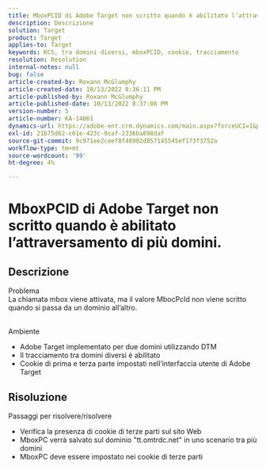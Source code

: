 ```yaml
---
title: MboxPCID di Adobe Target non scritto quando è abilitato l’attraversamento di più domini.
description: Descrizione
solution: Target
product: Target
applies-to: Target
keywords: KCS, tra domini diversi, mboxPCID, cookie, tracciamento
resolution: Resolution
internal-notes: null
bug: false
article-created-by: Roxann McGlumphy
article-created-date: 10/13/2022 8:36:11 PM
article-published-by: Roxann McGlumphy
article-published-date: 10/13/2022 8:37:08 PM
version-number: 5
article-number: KA-14061
dynamics-url: https://adobe-ent.crm.dynamics.com/main.aspx?forceUCI=1&pagetype=entityrecord&etn=knowledgearticle&id=3513a2ab-364b-ed11-bba1-000d3a3064b8
exl-id: 21b75d62-c61e-423c-9caf-2336ba898daf
source-git-commit: 9c971ee2ceef8f48902d857145545ef173f3752a
workflow-type: tm+mt
source-wordcount: '99'
ht-degree: 4%

---
```


# MboxPCID di Adobe Target non scritto quando è abilitato l’attraversamento di più domini.

## Descrizione

Problema<br>
La chiamata mbox viene attivata, ma il valore MbocPcId non viene scritto quando si passa da un dominio all’altro.


<br>Ambiente<br>
- Adobe Target implementato per due domini utilizzando DTM
- Il tracciamento tra domini diversi è abilitato
- Cookie di prima e terza parte impostati nell’interfaccia utente di Adobe Target



## Risoluzione

Passaggi per risolvere/risolvere
- Verifica la presenza di cookie di terze parti sul sito Web
- MboxPC verrà salvato sul dominio &quot;tt.omtrdc.net&quot; in uno scenario tra più domini
- MboxPC deve essere impostato nei cookie di terze parti
